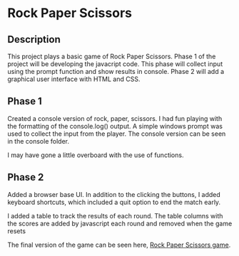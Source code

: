 # Rock Paper Scissors 

## Description
This project plays a basic game of Rock Paper Scissors. Phase 1 of the project will be developing the javacript code. This phase will collect input using the prompt function and show results in console. Phase 2 will add a graphical user interface with HTML and CSS.

## Phase 1
Created a console version of rock, paper, scissors. I had fun playing with 
the formatting of the console.log() output.  A simple windows prompt was used
to collect the input from the player. The console version can be seen in the console folder.

I may have gone a little overboard with the use of functions.

## Phase 2
Added a browser base UI. In addition to the clicking the buttons, I added 
keyboard shortcuts, which included a quit option to end the match early.

I added a table to track the results of each round. The table columns with the 
scores are added by javascript each round and removed when the game resets

The final version of the game can be seen here, [Rock Paper Scissors game](https://plaustralcl.github.io/rock-paper-scissors/).
